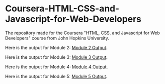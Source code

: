 # Coursera-HTML-CSS-and-Javascript-for-Web-Developers
The repository made for the Coursera "HTML, CSS, and Javascript for Web Developers" course from John Hopkins University.  

Here is the output for Module 2: [Module 2 Output](https://tsnedden.github.io/Coursera-HTML-CSS-and-Javascript-for-Web-Developers/module2-solution/index.html).  

Here is the output for Module 3: [Module 3 Output](https://tsnedden.github.io/Coursera-HTML-CSS-and-Javascript-for-Web-Developers/module3-solution/index.html).

Here is the output for Module 4: [Module 4 Output](https://tsnedden.github.io/Coursera-HTML-CSS-and-Javascript-for-Web-Developers/module4-solution/index.html).

Here is the output for Module 5: [Module 5 Output](https://tsnedden.github.io/Coursera-HTML-CSS-and-Javascript-for-Web-Developers/module5-solution/index.html).
